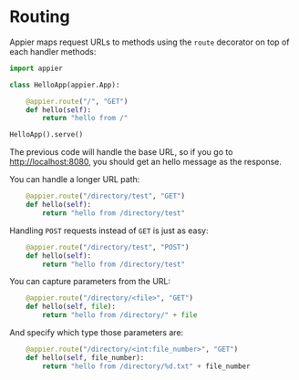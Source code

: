 # Routing

Appier maps request URLs to methods using the ``route`` decorator on top of each handler methods:

```python
import appier

class HelloApp(appier.App):

    @appier.route("/", "GET")
    def hello(self):
        return "hello from /"

HelloApp().serve()
```

The previous code will handle the base URL, so if you go to [http://localhost:8080](http://localhost:8080), you should get an hello message as the response.

You can handle a longer URL path:

```python
    @appier.route("/directory/test", "GET")
    def hello(self):
        return "hello from /directory/test"
```

Handling ``POST`` requests instead of ``GET`` is just as easy:

```python
    @appier.route("/directory/test", "POST")
    def hello(self):
        return "hello from /directory/test"
```

You can capture parameters from the URL:

```python
    @appier.route("/directory/<file>", "GET")
    def hello(self, file):
        return "hello from /directory/" + file
```

And specify which type those parameters are:

```python
    @appier.route("/directory/<int:file_number>", "GET")
    def hello(self, file_number):
        return "hello from /directory/%d.txt" + file_number
```
